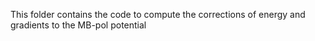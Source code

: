 This folder contains the code to compute the corrections of energy and gradients to the MB-pol potential

